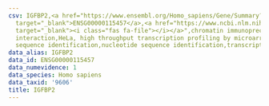 ```yaml
---
csv: IGFBP2,<a href="https://www.ensembl.org/Homo_sapiens/Gene/Summary?db=core;g=ENSG00000115457"
  target="_blank">ENSG00000115457</a>,<a href="https://www.ncbi.nlm.nih.gov/pubmed/17216044"
  target="_blank"><i class="fas fa-file"></i></a>",chromatin immunoprecipitation assay,direct
  interaction,HeLa, high throughput transcription profiling by microarray,nucleotide
  sequence identification,nucleotide sequence identification,transcriptional regulation,
data_alias: IGFBP2
data_id: ENSG00000115457
data_numevidence: 1
data_species: Homo sapiens
data_taxid: '9606'
title: IGFBP2
---
```

